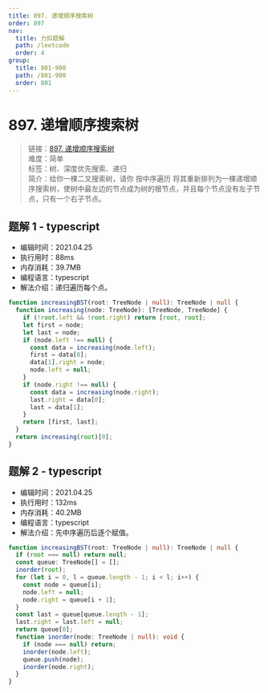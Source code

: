 ```yaml
---
title: 897. 递增顺序搜索树
order: 897
nav:
  title: 力扣题解
  path: /leetcode
  order: 4
group:
  title: 801-900
  path: /801-900
  order: 801
---
```


# 897. 递增顺序搜索树

> 链接：[897. 递增顺序搜索树](https://leetcode-cn.com/problems/increasing-order-search-tree/)  
> 难度：简单  
> 标签：树、深度优先搜索、递归  
> 简介：给你一棵二叉搜索树，请你 按中序遍历 将其重新排列为一棵递增顺序搜索树，使树中最左边的节点成为树的根节点，并且每个节点没有左子节点，只有一个右子节点。

## 题解 1 - typescript

- 编辑时间：2021.04.25
- 执行用时：88ms
- 内存消耗：39.7MB
- 编程语言：typescript
- 解法介绍：递归遍历每个点。

```typescript
function increasingBST(root: TreeNode | null): TreeNode | null {
  function increasing(node: TreeNode): [TreeNode, TreeNode] {
    if (!root.left && !root.right) return [root, root];
    let first = node;
    let last = node;
    if (node.left !== null) {
      const data = increasing(node.left);
      first = data[0];
      data[1].right = node;
      node.left = null;
    }
    if (node.right !== null) {
      const data = increasing(node.right);
      last.right = data[0];
      last = data[1];
    }
    return [first, last];
  }
  return increasing(root)[0];
}
```

## 题解 2 - typescript

- 编辑时间：2021.04.25
- 执行用时：132ms
- 内存消耗：40.2MB
- 编程语言：typescript
- 解法介绍：先中序遍历后逐个赋值。

```typescript
function increasingBST(root: TreeNode | null): TreeNode | null {
  if (root === null) return null;
  const queue: TreeNode[] = [];
  inorder(root);
  for (let i = 0, l = queue.length - 1; i < l; i++) {
    const node = queue[i];
    node.left = null;
    node.right = queue[i + 1];
  }
  const last = queue[queue.length - 1];
  last.right = last.left = null;
  return queue[0];
  function inorder(node: TreeNode | null): void {
    if (node === null) return;
    inorder(node.left);
    queue.push(node);
    inorder(node.right);
  }
}
```
